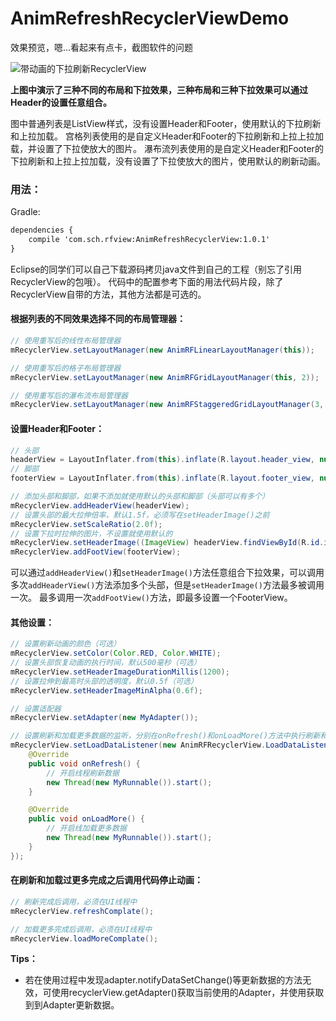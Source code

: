 # AnimRefreshRecyclerViewDemo

效果预览，嗯...看起来有点卡，截图软件的问题

![带动画的下拉刷新RecyclerView](http://img.blog.csdn.net/20150808145428151)

**上图中演示了三种不同的布局和下拉效果，三种布局和三种下拉效果可以通过Header的设置任意组合。**

图中普通列表是ListView样式，没有设置Header和Footer，使用默认的下拉刷新和上拉加载。
宫格列表使用的是自定义Header和Footer的下拉刷新和上拉上拉加载，并设置了下拉使放大的图片。
瀑布流列表使用的是自定义Header和Footer的下拉刷新和上拉上拉加载，没有设置了下拉使放大的图片，使用默认的刷新动画。

### 用法：
Gradle:
```xml
dependencies {
    compile 'com.sch.rfview:AnimRefreshRecyclerView:1.0.1'
}
```
Eclipse的同学们可以自己下载源码拷贝java文件到自己的工程（别忘了引用RecyclerView的包哦）。
代码中的配置参考下面的用法代码片段，除了RecyclerView自带的方法，其他方法都是可选的。

#### 根据列表的不同效果选择不同的布局管理器：
```java
// 使用重写后的线性布局管理器
mRecyclerView.setLayoutManager(new AnimRFLinearLayoutManager(this));

// 使用重写后的格子布局管理器
mRecyclerView.setLayoutManager(new AnimRFGridLayoutManager(this, 2));

// 使用重写后的瀑布流布局管理器
mRecyclerView.setLayoutManager(new AnimRFStaggeredGridLayoutManager(3, StaggeredGridLayoutManager.VERTICAL));
```
#### 设置Header和Footer：
```java
// 头部
headerView = LayoutInflater.from(this).inflate(R.layout.header_view, null);
// 脚部
footerView = LayoutInflater.from(this).inflate(R.layout.footer_view, null);

// 添加头部和脚部，如果不添加就使用默认的头部和脚部（头部可以有多个）
mRecyclerView.addHeaderView(headerView);
// 设置头部的最大拉伸倍率，默认1.5f，必须写在setHeaderImage()之前
mRecyclerView.setScaleRatio(2.0f);
// 设置下拉时拉伸的图片，不设置就使用默认的
mRecyclerView.setHeaderImage((ImageView) headerView.findViewById(R.id.iv_hander));
mRecyclerView.addFootView(footerView);
```
可以通过`addHeaderView()`和`setHeaderImage()`方法任意组合下拉效果，可以调用多次`addHeaderView()`方法添加多个头部，但是`setHeaderImage()`方法最多被调用一次。
最多调用一次`addFootView()`方法，即最多设置一个FooterView。

#### 其他设置：
```java
// 设置刷新动画的颜色（可选）
mRecyclerView.setColor(Color.RED, Color.WHITE);
// 设置头部恢复动画的执行时间，默认500毫秒（可选）
mRecyclerView.setHeaderImageDurationMillis(1200);
// 设置拉伸到最高时头部的透明度，默认0.5f（可选）
mRecyclerView.setHeaderImageMinAlpha(0.6f);

// 设置适配器
mRecyclerView.setAdapter(new MyAdapter());

// 设置刷新和加载更多数据的监听，分别在onRefresh()和onLoadMore()方法中执行刷新和加载更多操作
mRecyclerView.setLoadDataListener(new AnimRFRecyclerView.LoadDataListener() {
    @Override
    public void onRefresh() {
	    // 开启线程刷新数据
        new Thread(new MyRunnable()).start();
    }

    @Override
    public void onLoadMore() {
	    // 开启线加载更多数据
        new Thread(new MyRunnable()).start();
    }
});
```

#### 在刷新和加载过更多完成之后调用代码停止动画：
```java
// 刷新完成后调用，必须在UI线程中
mRecyclerView.refreshComplate();

// 加载更多完成后调用，必须在UI线程中
mRecyclerView.loadMoreComplate();
```

**Tips：**

* 若在使用过程中发现adapter.notifyDataSetChange()等更新数据的方法无效，可使用recyclerView.getAdapter()获取当前使用的Adapter，并使用获取到到Adapter更新数据。